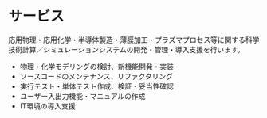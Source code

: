# サービス

応用物理・応用化学・半導体製造・薄膜加工・プラズマプロセス等に関する科学技術計算／シミュレーションシステムの開発・管理・導入支援を行います。

- 物理・化学モデリングの検討、新機能開発・実装
- ソースコードのメンテナンス、リファクタリング
- 実行テスト・単体テスト作成、検証・妥当性確認
- ユーザー入出力機能・マニュアルの作成
- IT環境の導入支援
